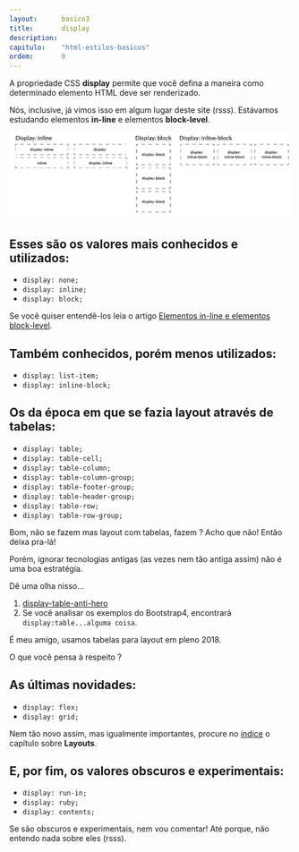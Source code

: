 ```yaml
---
layout:      basico3
title:       display
description:
capitulo:    "html-estilos-basicos"
ordem:       0
---
```


A propriedade CSS __display__ permite que você defina a maneira como determinado elemento HTML deve ser renderizado.

Nós, inclusive, já vimos isso em algum lugar deste site (rsss). Estávamos estudando elementos __in-line__ e elementos
__block-level__.

![](css-display.png)



## Esses são os valores mais conhecidos e utilizados:

- `display: none;`
- `display: inline;`
- `display: block;`

Se você quiser entendê-los leia o artigo [Elementos in-line e elementos block-level](/html-css/elementos-inline-block-level/).



## Também conhecidos, porém menos utilizados:

- `display: list-item;`
- `display: inline-block;`



## Os da época em que se fazia layout através de tabelas:

- `display: table;`
- `display: table-cell;`
- `display: table-column;`
- `display: table-column-group;`
- `display: table-footer-group;`
- `display: table-header-group;`
- `display: table-row;`
- `display: table-row-group;`

Bom, não se fazem mas layout com tabelas, fazem ? Acho que não! Então deixa pra-lá!

Porém, ignorar tecnologias antigas (as vezes nem tão antiga assim) não é uma boa estratégia.

Dê uma olha nisso...

1. [display-table-anti-hero](https://colintoh.com/blog/display-table-anti-hero)
2. Se você analisar os exemplos do Bootstrap4, encontrará `display:table...alguma coisa`.

É meu amigo, usamos tabelas para layout em pleno 2018.

O que você pensa à respeito ?


## As últimas novidades:

- `display: flex;`
- `display: grid;`

Nem tão novo assim, mas igualmente importantes, procure no [índice](/html-css/) o capítulo sobre __Layouts__.

<!--
Nem tão novo assim, mas igualmente importantes, por isso há um capítulo dedicado a cada um deles.

Procure no [índice](/html-css/) os capítulos sobre __Flex Box__ e __Grid Layout__.
-->



## E, por fim, os valores  obscuros e experimentais:

- `display: run-in;`
- `display: ruby;`
- `display: contents;`

Se são obscuros e experimentais, nem vou comentar! Até porque, não entendo nada sobre eles (rsss).
